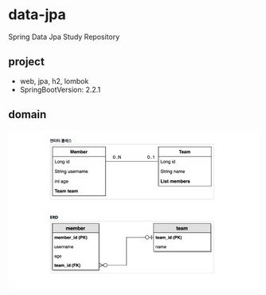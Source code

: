# data-jpa
Spring Data Jpa Study Repository

## project
* web, jpa, h2, lombok
* SpringBootVersion: 2.2.1

## domain
![datajpa-domain](images/datajpa-domain.JPG)